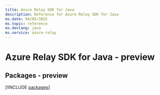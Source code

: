 ```yaml
---
title: Azure Relay SDK for Java
description: Reference for Azure Relay SDK for Java
ms.date: 04/05/2025
ms.topic: reference
ms.devlang: java
ms.service: azure-relay
---
```

# Azure Relay SDK for Java - preview
## Packages - preview
[!INCLUDE [packages](relay-index.md)]